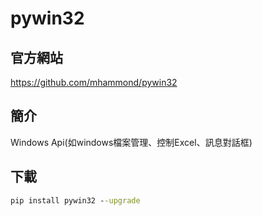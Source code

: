 # pywin32

## 官方網站
https://github.com/mhammond/pywin32

## 簡介
Windows Api(如windows檔案管理、控制Excel、訊息對話框)

## 下載

```cmd
pip install pywin32 --upgrade
```
